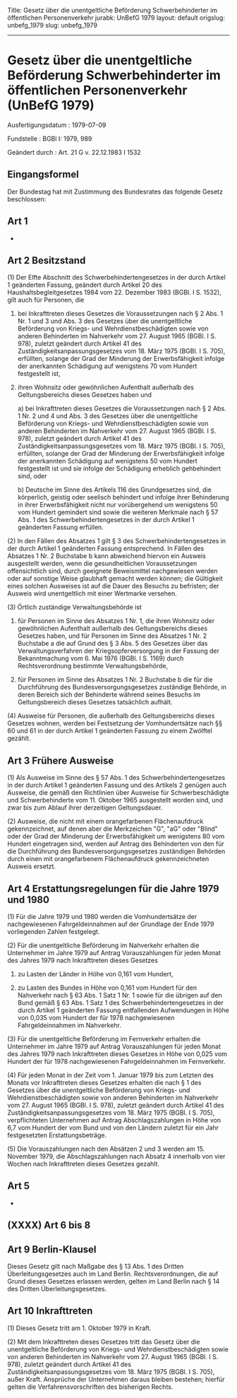 Title: Gesetz über die unentgeltliche Beförderung Schwerbehinderter im öffentlichen
  Personenverkehr
jurabk: UnBefG 1979
layout: default
origslug: unbefg_1979
slug: unbefg_1979

---

# Gesetz über die unentgeltliche Beförderung Schwerbehinderter im öffentlichen Personenverkehr (UnBefG 1979)

Ausfertigungsdatum
:   1979-07-09

Fundstelle
:   BGBl I: 1979, 989

Geändert durch
:   Art. 21 G v. 22.12.1983 I 1532


## Eingangsformel

Der Bundestag hat mit Zustimmung des Bundesrates das folgende Gesetz
beschlossen:


## Art 1

-


## Art 2 Besitzstand

(1) Der Elfte Abschnitt des Schwerbehindertengesetzes in der durch
Artikel 1 geänderten Fassung, geändert durch Artikel 20 des
Haushaltsbegleitgesetzes 1984 vom 22. Dezember 1983 (BGBl. I S. 1532),
gilt auch für Personen, die

1.  bei Inkrafttreten dieses Gesetzes die Voraussetzungen nach § 2 Abs. 1
    Nr. 1 und 3 und Abs. 3 des Gesetzes über die unentgeltliche
    Beförderung von Kriegs- und Wehrdienstbeschädigten sowie von anderen
    Behinderten im Nahverkehr vom 27. August 1965 (BGBl. I S. 978),
    zuletzt geändert durch Artikel 41 des Zuständigkeitsanpassungsgesetzes
    vom 18. März 1975 (BGBl. I S. 705), erfüllten, solange der Grad der
    Minderung der Erwerbsfähigkeit infolge der anerkannten Schädigung auf
    wenigstens 70 vom Hundert festgestellt ist,


2.  ihren Wohnsitz oder gewöhnlichen Aufenthalt außerhalb des
    Geltungsbereichs dieses Gesetzes haben und

    a)  bei Inkrafttreten dieses Gesetzes die Voraussetzungen nach § 2 Abs. 1
        Nr. 2 und 4 und Abs. 3 des Gesetzes über die unentgeltliche
        Beförderung von Kriegs- und Wehrdienstbeschädigten sowie von anderen
        Behinderten im Nahverkehr vom 27. August 1965 (BGBl. I S. 978),
        zuletzt geändert durch Artikel 41 des Zuständigkeitsanpassungsgesetzes
        vom 18. März 1975 (BGBl. I S. 705), erfüllten, solange der Grad der
        Minderung der Erwerbsfähigkeit infolge der anerkannten Schädigung auf
        wenigstens 50 vom Hundert festgestellt ist und sie infolge der
        Schädigung erheblich gehbehindert sind, oder


    b)  Deutsche im Sinne des Artikels 116 des Grundgesetzes sind, die
        körperlich, geistig oder seelisch behindert und infolge ihrer
        Behinderung in ihrer Erwerbsfähigkeit nicht nur vorübergehend um
        wenigstens 50 vom Hundert gemindert sind sowie die weiteren Merkmale
        nach § 57 Abs. 1 des Schwerbehindertengesetzes in der durch Artikel 1
        geänderten Fassung erfüllen.







(2) In den Fällen des Absatzes 1 gilt § 3 des
Schwerbehindertengesetzes in der durch Artikel 1 geänderten Fassung
entsprechend. In Fällen des Absatzes 1 Nr. 2 Buchstabe b kann
abweichend hiervon ein Ausweis ausgestellt werden, wenn die
gesundheitlichen Voraussetzungen offensichtlich sind, durch geeignete
Beweismittel nachgewiesen werden oder auf sonstige Weise glaubhaft
gemacht werden können; die Gültigkeit eines solchen Ausweises ist auf
die Dauer des Besuchs zu befristen; der Ausweis wird unentgeltlich mit
einer Wertmarke versehen.

(3) Örtlich zuständige Verwaltungsbehörde ist

1.  für Personen im Sinne des Absatzes 1 Nr. 1, die ihren Wohnsitz oder
    gewöhnlichen Aufenthalt außerhalb des Geltungsbereichs dieses Gesetzes
    haben, und für Personen im Sinne des Absatzes 1 Nr. 2 Buchstabe a die
    auf Grund des § 3 Abs. 5 des Gesetzes über das Verwaltungsverfahren
    der Kriegsopferversorgung in der Fassung der Bekanntmachung vom 6. Mai
    1976 (BGBl. I S. 1169) durch Rechtsverordnung bestimmte
    Verwaltungsbehörde,


2.  für Personen im Sinne des Absatzes 1 Nr. 2 Buchstabe b die für die
    Durchführung des Bundesversorgungsgesetzes zuständige Behörde, in
    deren Bereich sich der Behinderte während seines Besuchs im
    Geltungsbereich dieses Gesetzes tatsächlich aufhält.




(4) Ausweise für Personen, die außerhalb des Geltungsbereichs dieses
Gesetzes wohnen, werden bei Festsetzung der Vomhundertsätze nach §§ 60
und 61 in der durch Artikel 1 geänderten Fassung zu einem Zwölftel
gezählt.


## Art 3 Frühere Ausweise

(1) Als Ausweise im Sinne des § 57 Abs. 1 des
Schwerbehindertengesetzes in der durch Artikel 1 geänderten Fassung
und des Artikels 2 genügen auch Ausweise, die gemäß den Richtlinien
über Ausweise für Schwerbeschädigte und Schwerbehinderte vom 11.
Oktober 1965 ausgestellt worden sind, und zwar bis zum Ablauf ihrer
derzeitigen Geltungsdauer.

(2) Ausweise, die nicht mit einem orangefarbenen Flächenaufdruck
gekennzeichnet, auf denen aber die Merkzeichen "G", "aG" oder "Blind"
oder der Grad der Minderung der Erwerbsfähigkeit um wenigstens 80 vom
Hundert eingetragen sind, werden auf Antrag des Behinderten von den
für die Durchführung des Bundesversorgungsgesetzes zuständigen
Behörden durch einen mit orangefarbenem Flächenaufdruck
gekennzeichneten Ausweis ersetzt.


## Art 4 Erstattungsregelungen für die Jahre 1979 und 1980

(1) Für die Jahre 1979 und 1980 werden die Vomhundertsätze der
nachgewiesenen Fahrgeldeinnahmen auf der Grundlage der Ende 1979
vorliegenden Zahlen festgelegt.

(2) Für die unentgeltliche Beförderung im Nahverkehr erhalten die
Unternehmer im Jahre 1979 auf Antrag Vorauszahlungen für jeden Monat
des Jahres 1979 nach Inkrafttreten dieses Gesetzes

1.  zu Lasten der Länder in Höhe von 0,161 vom Hundert,


2.  zu Lasten des Bundes in Höhe von 0,161 vom Hundert für den Nahverkehr
    nach § 63 Abs. 1 Satz 1 Nr. 1 sowie für die übrigen auf den Bund gemäß
    § 63 Abs. 1 Satz 1 des Schwerbehindertengesetzes in der durch Artikel
    1 geänderten Fassung entfallenden Aufwendungen in Höhe von 0,035 vom
    Hundert der für 1978 nachgewiesenen Fahrgeldeinnahmen im Nahverkehr.




(3) Für die unentgeltliche Beförderung im Fernverkehr erhalten die
Unternehmer im Jahre 1979 auf Antrag Vorauszahlungen für jeden Monat
des Jahres 1979 nach Inkrafttreten dieses Gesetzes in Höhe von 0,025
vom Hundert der für 1978 nachgewiesenen Fahrgeldeinnahmen im
Fernverkehr.

(4) Für jeden Monat in der Zeit vom 1. Januar 1979 bis zum Letzten des
Monats vor Inkrafttreten dieses Gesetzes erhalten die nach § 1 des
Gesetzes über die unentgeltliche Beförderung von Kriegs- und
Wehrdienstbeschädigten sowie von anderen Behinderten im Nahverkehr vom
27\. August 1965 (BGBl. I S. 978), zuletzt geändert durch Artikel 41
des Zuständigkeitsanpassungsgesetzes vom 18. März 1975 (BGBl. I S.
705), verpflichteten Unternehmen auf Antrag Abschlagszahlungen in Höhe
von 6,7 vom Hundert der vom Bund und von den Ländern zuletzt für ein
Jahr festgesetzten Erstattungsbeträge.

(5) Die Vorauszahlungen nach den Absätzen 2 und 3 werden am 15.
November 1979, die Abschlagszahlungen nach Absatz 4 innerhalb von vier
Wochen nach Inkrafttreten dieses Gesetzes gezahlt.


## Art 5

-


## (XXXX) Art 6 bis 8



## Art 9 Berlin-Klausel

Dieses Gesetz gilt nach Maßgabe des § 13 Abs. 1 des Dritten
Überleitungsgesetzes auch im Land Berlin. Rechtsverordnungen, die auf
Grund dieses Gesetzes erlassen werden, gelten im Land Berlin nach § 14
des Dritten Überleitungsgesetzes.


## Art 10 Inkrafttreten

(1) Dieses Gesetz tritt am 1. Oktober 1979 in Kraft.

(2) Mit dem Inkrafttreten dieses Gesetzes tritt das Gesetz über die
unentgeltliche Beförderung von Kriegs- und Wehrdienstbeschädigten
sowie von anderen Behinderten im Nahverkehr vom 27. August 1965 (BGBl.
I S. 978), zuletzt geändert durch Artikel 41 des
Zuständigkeitsanpassungsgesetzes vom 18. März 1975 (BGBl. I S. 705),
außer Kraft. Ansprüche der Unternehmen daraus bleiben bestehen;
hierfür gelten die Verfahrensvorschriften des bisherigen Rechts.

